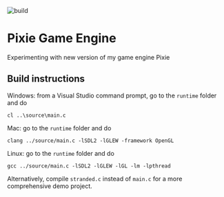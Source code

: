 ![build](https://github.com/mattiasgustavsson/newpixie/workflows/build/badge.svg)

Pixie Game Engine
=================

Experimenting with new version of my game engine Pixie


Build instructions
------------------

Windows: from a Visual Studio command prompt, go to the `runtime` folder and do
```
cl ..\source\main.c
```

Mac: go to the `runtime` folder and do
```
clang ../source/main.c -lSDL2 -lGLEW -framework OpenGL
```

Linux: go to the `runtime` folder and do
```
gcc ../source/main.c -lSDL2 -lGLEW -lGL -lm -lpthread
```

Alternatively, compile `stranded.c` instead of `main.c` for a more comprehensive demo project.
